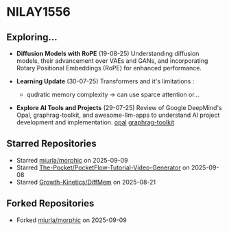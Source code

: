 # NILAY1556

## Exploring...
- **Diffusion Models with RoPE** (19-08-25)
  Understanding diffusion models, their advancement over VAEs and GANs, and incorporating Rotary Positional Embeddings (RoPE) for enhanced performance.

- **Learning Update** (30-07-25)
  Transformers and it's limitations : 
    - qudratic memory complexity -> can use sparce attention or...

- **Explore AI Tools and Projects** (29-07-25)
  Review of Google DeepMind's Opal, graphrag-toolkit, and awesome-llm-apps to understand AI project development and implementation.
  [opal](https://opal.withgoogle.com/)
  [graphrag-toolkit](https://github.com/awslabs/graphrag-toolkit)

## Starred Repositories
- Starred [miurla/morphic](https://github.com/miurla/morphic) on 2025-09-09
- Starred [The-Pocket/PocketFlow-Tutorial-Video-Generator](https://github.com/The-Pocket/PocketFlow-Tutorial-Video-Generator) on 2025-09-08
- Starred [Growth-Kinetics/DiffMem](https://github.com/Growth-Kinetics/DiffMem) on 2025-08-21

## Forked Repositories
- Forked [miurla/morphic](https://github.com/NILAY1556/morphic) on 2025-09-09

